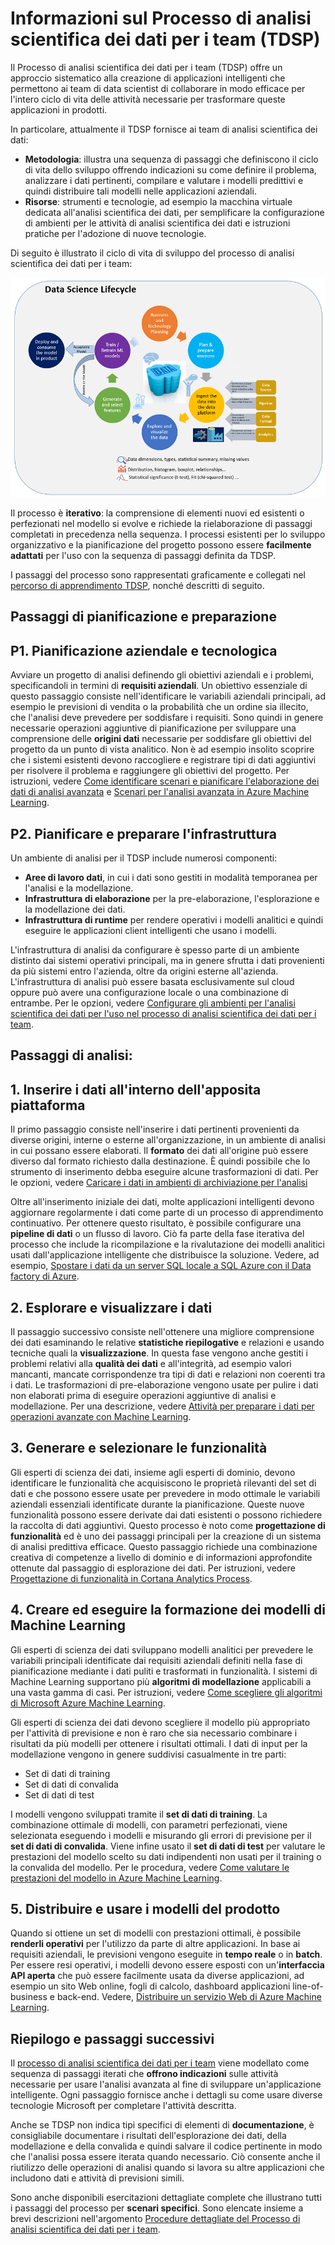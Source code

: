 <properties
	pageTitle="Informazioni sul Processo di analisi scientifica dei dati per i team | Microsoft Azure"
	description="Il Processo di analisi scientifica dei dati per i team è un metodo sistematico della scienza dei dati per lo sviluppo di applicazioni intelligenti che sfruttano le analisi avanzate."
	keywords="processo di analisi scientifica dei dati,team di analisi scientifica dei dati"
	services="machine-learning"
	documentationCenter=""
	authors="bradsev"
	manager="jhubbard"
	editor="cgronlun" /> 

<tags
	ms.service="machine-learning"
	ms.workload="data-services"
	ms.tgt_pltfrm="na"
	ms.devlang="na"
	ms.topic="article"
	ms.date="09/19/2016"
	ms.author="bradsev" /> 


# Informazioni sul Processo di analisi scientifica dei dati per i team (TDSP)

Il Processo di analisi scientifica dei dati per i team (TDSP) offre un approccio sistematico alla creazione di applicazioni intelligenti che permettono ai team di data scientist di collaborare in modo efficace per l'intero ciclo di vita delle attività necessarie per trasformare queste applicazioni in prodotti.

In particolare, attualmente il TDSP fornisce ai team di analisi scientifica dei dati:

- **Metodologia**: illustra una sequenza di passaggi che definiscono il ciclo di vita dello sviluppo offrendo indicazioni su come definire il problema, analizzare i dati pertinenti, compilare e valutare i modelli predittivi e quindi distribuire tali modelli nelle applicazioni aziendali.
- **Risorse**: strumenti e tecnologie, ad esempio la macchina virtuale dedicata all'analisi scientifica dei dati, per semplificare la configurazione di ambienti per le attività di analisi scientifica dei dati e istruzioni pratiche per l'adozione di nuove tecnologie.

Di seguito è illustrato il ciclo di vita di sviluppo del processo di analisi scientifica dei dati per i team:

![Diagramma: Processo di analisi scientifica dei dati per i team](./media/data-science-process-overview/data-science-process-for-teams-diagram.png) 


Il processo è **iterativo**: la comprensione di elementi nuovi ed esistenti o perfezionati nel modello si evolve e richiede la rielaborazione di passaggi completati in precedenza nella sequenza. I processi esistenti per lo sviluppo organizzativo e la pianificazione del progetto possono essere **facilmente adattati** per l'uso con la sequenza di passaggi definita da TDSP.

I passaggi del processo sono rappresentati graficamente e collegati nel [percorso di apprendimento TDSP](https://azure.microsoft.com/documentation/learning-paths/data-science-process/), nonché descritti di seguito.


## Passaggi di pianificazione e preparazione

## P1. Pianificazione aziendale e tecnologica

Avviare un progetto di analisi definendo gli obiettivi aziendali e i problemi, specificandoli in termini di **requisiti aziendali**. Un obiettivo essenziale di questo passaggio consiste nell'identificare le variabili aziendali principali, ad esempio le previsioni di vendita o la probabilità che un ordine sia illecito, che l'analisi deve prevedere per soddisfare i requisiti. Sono quindi in genere necessarie operazioni aggiuntive di pianificazione per sviluppare una comprensione delle **origini dati** necessarie per soddisfare gli obiettivi del progetto da un punto di vista analitico. Non è ad esempio insolito scoprire che i sistemi esistenti devono raccogliere e registrare tipi di dati aggiuntivi per risolvere il problema e raggiungere gli obiettivi del progetto. Per istruzioni, vedere [Come identificare scenari e pianificare l'elaborazione dei dati di analisi avanzata](machine-learning-data-science-plan-your-environment.md) e [Scenari per l'analisi avanzata in Azure Machine Learning](machine-learning-data-science-plan-sample-scenarios.md).


## P2. Pianificare e preparare l'infrastruttura

Un ambiente di analisi per il TDSP include numerosi componenti:

- **Aree di lavoro dati**, in cui i dati sono gestiti in modalità temporanea per l'analisi e la modellazione.
- **Infrastruttura di elaborazione** per la pre-elaborazione, l'esplorazione e la modellazione dei dati.
- **Infrastruttura di runtime** per rendere operativi i modelli analitici e quindi eseguire le applicazioni client intelligenti che usano i modelli.

L'infrastruttura di analisi da configurare è spesso parte di un ambiente distinto dai sistemi operativi principali, ma in genere sfrutta i dati provenienti da più sistemi entro l'azienda, oltre da origini esterne all'azienda. L'infrastruttura di analisi può essere basata esclusivamente sul cloud oppure può avere una configurazione locale o una combinazione di entrambe. Per le opzioni, vedere [Configurare gli ambienti per l'analisi scientifica dei dati per l'uso nel processo di analisi scientifica dei dati per i team](machine-learning-data-science-environment-setup.md).


## Passaggi di analisi:  

## 1\. Inserire i dati all'interno dell'apposita piattaforma

Il primo passaggio consiste nell'inserire i dati pertinenti provenienti da diverse origini, interne o esterne all'organizzazione, in un ambiente di analisi in cui possano essere elaborati. Il **formato** dei dati all'origine può essere diverso dal formato richiesto dalla destinazione. È quindi possibile che lo strumento di inserimento debba eseguire alcune trasformazioni di dati. Per le opzioni, vedere [Caricare i dati in ambienti di archiviazione per l'analisi](machine-learning-data-science-ingest-data.md)

Oltre all'inserimento iniziale dei dati, molte applicazioni intelligenti devono aggiornare regolarmente i dati come parte di un processo di apprendimento continuativo. Per ottenere questo risultato, è possibile configurare una **pipeline di dati** o un flusso di lavoro. Ciò fa parte della fase iterativa del processo che include la ricompilazione e la rivalutazione dei modelli analitici usati dall'applicazione intelligente che distribuisce la soluzione. Vedere, ad esempio, [Spostare i dati da un server SQL locale a SQL Azure con il Data factory di Azure](machine-learning-data-science-move-sql-azure-adf.md).


## 2\. Esplorare e visualizzare i dati

Il passaggio successivo consiste nell'ottenere una migliore comprensione dei dati esaminando le relative **statistiche riepilogative** e relazioni e usando tecniche quali la **visualizzazione**. In questa fase vengono anche gestiti i problemi relativi alla **qualità dei dati** e all'integrità, ad esempio valori mancanti, mancate corrispondenze tra tipi di dati e relazioni non coerenti tra i dati. Le trasformazioni di pre-elaborazione vengono usate per pulire i dati non elaborati prima di eseguire operazioni aggiuntive di analisi e modellazione. Per una descrizione, vedere [Attività per preparare i dati per operazioni avanzate con Machine Learning](machine-learning-data-science-prepare-data.md).


## 3\. Generare e selezionare le funzionalità

Gli esperti di scienza dei dati, insieme agli esperti di dominio, devono identificare le funzionalità che acquisiscono le proprietà rilevanti del set di dati e che possono essere usate per prevedere in modo ottimale le variabili aziendali essenziali identificate durante la pianificazione. Queste nuove funzionalità possono essere derivate dai dati esistenti o possono richiedere la raccolta di dati aggiuntivi. Questo processo è noto come **progettazione di funzionalità** ed è uno dei passaggi principali per la creazione di un sistema di analisi predittiva efficace. Questo passaggio richiede una combinazione creativa di competenze a livello di dominio e di informazioni approfondite ottenute dal passaggio di esplorazione dei dati. Per istruzioni, vedere [Progettazione di funzionalità in Cortana Analytics Process](machine-learning-data-science-create-features.md).


## 4\. Creare ed eseguire la formazione dei modelli di Machine Learning

Gli esperti di scienza dei dati sviluppano modelli analitici per prevedere le variabili principali identificate dai requisiti aziendali definiti nella fase di pianificazione mediante i dati puliti e trasformati in funzionalità. I sistemi di Machine Learning supportano più **algoritmi di modellazione** applicabili a una vasta gamma di casi. Per istruzioni, vedere [Come scegliere gli algoritmi di Microsoft Azure Machine Learning](machine-learning-algorithm-choice.md).

Gli esperti di scienza dei dati devono scegliere il modello più appropriato per l'attività di previsione e non è raro che sia necessario combinare i risultati da più modelli per ottenere i risultati ottimali. I dati di input per la modellazione vengono in genere suddivisi casualmente in tre parti:

- Set di dati di training
- Set di dati di convalida
- Set di dati di test

I modelli vengono sviluppati tramite il **set di dati di training**. La combinazione ottimale di modelli, con parametri perfezionati, viene selezionata eseguendo i modelli e misurando gli errori di previsione per il **set di dati di convalida**. Viene infine usato il **set di dati di test** per valutare le prestazioni del modello scelto su dati indipendenti non usati per il training o la convalida del modello. Per le procedura, vedere [Come valutare le prestazioni del modello in Azure Machine Learning](machine-learning-evaluate-model-performance.md).


## 5\. Distribuire e usare i modelli del prodotto

Quando si ottiene un set di modelli con prestazioni ottimali, è possibile **renderli operativi** per l'utilizzo da parte di altre applicazioni. In base ai requisiti aziendali, le previsioni vengono eseguite in **tempo reale** o in **batch**. Per essere resi operativi, i modelli devono essere esposti con un'**interfaccia API aperta** che può essere facilmente usata da diverse applicazioni, ad esempio un sito Web online, fogli di calcolo, dashboard applicazioni line-of-business e back-end. Vedere, [Distribuire un servizio Web di Azure Machine Learning](machine-learning-publish-a-machine-learning-web-service.md).


## Riepilogo e passaggi successivi

Il [processo di analisi scientifica dei dati per i team](https://azure.microsoft.com/documentation/learning-paths/data-science-process/) viene modellato come sequenza di passaggi iterati che **offrono indicazioni** sulle attività necessarie per usare l'analisi avanzata al fine di sviluppare un'applicazione intelligente. Ogni passaggio fornisce anche i dettagli su come usare diverse tecnologie Microsoft per completare l'attività descritta.

Anche se TDSP non indica tipi specifici di elementi di **documentazione**, è consigliabile documentare i risultati dell'esplorazione dei dati, della modellazione e della convalida e quindi salvare il codice pertinente in modo che l'analisi possa essere iterata quando necessario. Ciò consente anche il riutilizzo delle operazioni di analisi quando si lavora su altre applicazioni che includono dati e attività di previsioni simili.

Sono anche disponibili esercitazioni dettagliate complete che illustrano tutti i passaggi del processo per **scenari specifici**. Sono elencate insieme a brevi descrizioni nell'argomento [Procedure dettagliate del Processo di analisi scientifica dei dati per i team](data-science-process-walkthroughs.md).

<!---HONumber=AcomDC_0921_2016-->